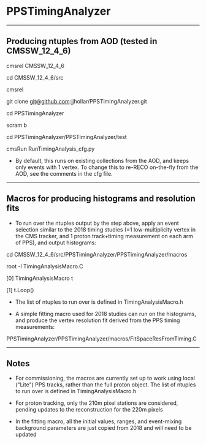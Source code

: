 # PPSTimingAnalyzer

---------------------------------------------------
Producing ntuples from AOD (tested in CMSSW_12_4_6)
---------------------------------------------------

cmsrel CMSSW_12_4_6

cd CMSSW_12_4_6/src

cmsrel

git clone git@github.com:jjhollar/PPSTimingAnalyzer.git

cd PPSTimingAnalyzer

scram b

cd PPSTimingAnalyzer/PPSTimingAnalyzer/test

cmsRun RunTimingAnalysis_cfg.py

   * By default, this runs on existing collections from the AOD, and keeps only events with 1 vertex. 
     To change this to re-RECO on-the-fly from the AOD, see the comments in the cfg file.

---------------------------------------------------
Macros for producing histograms and resolution fits
---------------------------------------------------

   * To run over the ntuples output by the step above, apply an event 
     selection similar to the 2018 timing studies (=1 low-multiplicity vertex in the CMS tracker, 
     and 1 proton track+timing measurement on each arm of PPS), and output histograms: 

cd CMSSW_12_4_6/src/PPSTimingAnalyzer/PPSTimingAnalyzer/macros

root -l TimingAnalysisMacro.C

[0] TimingAnalysisMacro t

[1] t.Loop()

   * The list of ntuples to run over is defined in TimingAnalysisMacro.h

   * A simple fitting macro used for 2018 studies can run on the histograms, and produce the vertex resolution 
     fit derived from the PPS timing measurements:

PPSTimingAnalyzer/PPSTimingAnalyzer/macros/FitSpaceResFromTiming.C

---------------------------------------------------
Notes
---------------------------------------------------

   * For commissioning, the macros are currently set up to work using local ("Lite") PPS tracks, rather than the full 
     proton object. The list of ntuples to run over is defined in TimingAnalysisMacro.h

   * For proton tracking, only the 210m pixel stations are considered, pending updates to the reconstruction for the 220m pixels

   * In the fitting macro, all the initial values, ranges, and event-mixing background parameters are just copied 
     from 2018 and will need to be updated